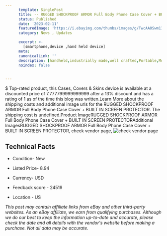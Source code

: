 ```yaml
---
      template: SinglePost
      title: -- RUGGED SHOCKPROOF ARMOR Full Body Phone Case Cover + BUILT IN SCREEN PROTECTOR
      status: Published
      date: '2023-02-11'
      featuredImage: 'https://i.ebayimg.com/thumbs/images/g/TwcAAOSwm11eArqj/s-l225.jpg'
      category: News , Updates

      excerpt: >-
        [smartphone,device ,hand held device]
      meta:
      canonicalLink: ''
      description: [handheld,industrially made,well crafted,Portable,Mobile,Compact,Convenient,Lightweight,Maneuverable,Man-portable,Miniature,Carriable,Hand-held,Light,Holdable,Transportable,Mobile device,Pocket-sized,On-the-go,Wireless,Cordless,Compact size,Convenient size, smartphone,device ,hand held device]
      noindex: false

        
---
```

$
    Top-rated product, this Cases, Covers & Skins device is available at a discounted price of 7.777799999999999 after a 13% discount and has a rating of 1 as of the time this blog was written.Learn More about the shipping costs and additional image urls for the RUGGED SHOCKPROOF ARMOR Full Body Phone Case Cover + BUILT IN SCREEN PROTECTOR. The shipping cost is undefined.Product ImageRUGGED SHOCKPROOF ARMOR Full Body Phone Case Cover + BUILT IN SCREEN PROTECTORAdditional ImagesRUGGED SHOCKPROOF ARMOR Full Body Phone Case Cover + BUILT IN SCREEN PROTECTOR, check vendor page, ![check vendor page](https://origin-galleryplus.ebayimg.com/ws/web/124022338828_2_0_1/225x225.jpg,https://origin-galleryplus.ebayimg.com/ws/web/124022338828_3_0_1/225x225.jpg,https://origin-galleryplus.ebayimg.com/ws/web/124022338828_4_0_1/225x225.jpg,https://origin-galleryplus.ebayimg.com/ws/web/124022338828_5_0_1/225x225.jpg,https://origin-galleryplus.ebayimg.com/ws/web/124022338828_6_0_1/225x225.jpg,https://origin-galleryplus.ebayimg.com/ws/web/124022338828_7_0_1/225x225.jpg,https://origin-galleryplus.ebayimg.com/ws/web/124022338828_8_0_1/225x225.jpg,https://origin-galleryplus.ebayimg.com/ws/web/124022338828_9_0_1/225x225.jpg,https://origin-galleryplus.ebayimg.com/ws/web/124022338828_10_0_1/225x225.jpg,https://origin-galleryplus.ebayimg.com/ws/web/124022338828_11_0_1/225x225.jpg,https://origin-galleryplus.ebayimg.com/ws/web/124022338828_12_0_1/225x225.jpg)
    
    

 ## Technical Facts 



     
      

 - Condition- New 


      

 - Listed Price- 8.94 


      

 - Currency- USD 


      

 - Feedback score - 24519 


      

 - Location - US 


      
      

 *_This post may contain affiliate links from eBay and other third-party websites. As an eBay affiliate, we earn from qualifying purchases. Although we do our best to keep the information up-to-date and accurate, please check the date and all details with the vendor's website before making a purchase. Not all data may be accurate._*



    
    
    
    
    